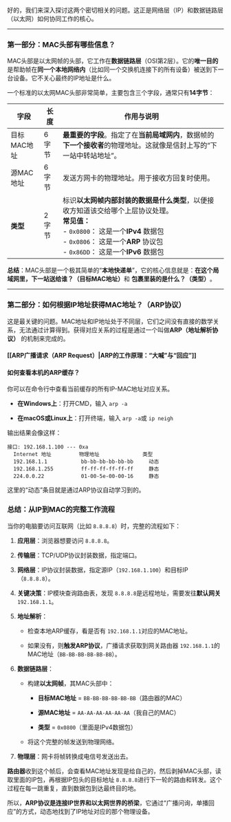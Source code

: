 好的，我们来深入探讨这两个密切相关的问题。这正是网络层（IP）和数据链路层（以太网）如何协同工作的核心。

---

### 第一部分：MAC头部有哪些信息？

MAC头部是以太网帧的头部，它工作在**数据链路层**​（OSI第2层）。它的**唯一目的**是帮助帧在**同一个本地网络内**​（比如同一个交换机连接下的所有设备）被送到下一台设备。它不关心最终的IP地址是什么。

一个标准的以太网MAC头部非常简单，主要包含三个字段，通常只有**14字节**​：

| 字段      | 长度   | 作用与说明                                                                                                                                                                     |
| ------- | ---- | ------------------------------------------------------------------------------------------------------------------------------------------------------------------------- |
| 目标MAC地址 | 6 字节 | **最重要的字段**。指定了在**当前局域网内**，数据帧的**下一个接收者**的物理地址。这就像是信封上写的“下一站中转站地址”。                                                                                                        |
| 源MAC地址  | 6 字节 | 发送方网卡的物理地址。用于接收方回复时使用。                                                                                                                                                    |
| **类型**  | 2 字节 | 标识**以太网帧内部封装的数据是什么类型**，以便接收方知道该交给哪个上层协议处理。  <br>​**常见值：​**​  <br>- `0x0800`： 这是一个 ​**IPv4**​ 数据包  <br>- `0x0806`： 这是一个 ​**ARP**​ 协议包  <br>- `0x86DD`： 这是一个 ​**IPv6**​ 数据包 |


​**总结**​：MAC头部是一个极其简单的“**本地快递单**”，它的核心信息就是：​**在这个局域网里，下一站送给谁？（目标MAC地址）​**​ 和 ​**包裹里装的是什么？（类型）​**。

---

### 第二部分：如何根据IP地址获得MAC地址？（ARP协议）

这是最关键的问题。MAC地址和IP地址处于不同层，它们之间没有直接的数学关系，无法通过计算得到。获得对应关系的过程是通过一个叫做 ​**ARP（地址解析协议）​**​ 的机制来完成的。

#### [[ARP广播请求（ARP Request）|ARP的工作原理：“大喊”与“回应”]]


#### 如何查看本机的ARP缓存？

你可以在命令行中查看当前缓存的所有IP-MAC地址对应关系。

- ​**在Windows上**​：打开CMD，输入 `arp -a`
    
- ​**在macOS或Linux上**​：打开终端，输入 `arp -a`或 `ip neigh`
    

输出结果会像这样：

```
接口: 192.168.1.100 --- 0xa
  Internet 地址         物理地址              类型
  192.168.1.1           bb-bb-bb-bb-bb-bb     动态
  192.168.1.255         ff-ff-ff-ff-ff-ff     静态
  224.0.0.22            01-00-5e-00-00-16     静态
```

这里的“动态”条目就是通过ARP协议自动学习到的。

### 总结：从IP到MAC的完整工作流程

当你的电脑要访问互联网（比如 `8.8.8.8`）时，完整的流程如下：

1. ​**应用层**​：浏览器想要访问 `8.8.8.8`。
    
2. ​**传输层**​：TCP/UDP协议封装数据，指定端口。
    
3. ​**网络层**​：IP协议封装数据，指定源IP（`192.168.1.100`）和目标IP（`8.8.8.8`）。
    
4. ​**关键决策**​：IP模块查询路由表，发现 `8.8.8.8`是远程地址，需要发往**默认网关**​ `192.168.1.1`。
    
5. ​**地址解析**​：
    
    - 检查本地ARP缓存，看是否有 `192.168.1.1`对应的MAC地址。
        
    - 如果没有，则**触发ARP协议**，广播请求获取到网关路由器 `192.168.1.1`的MAC地址（`BB-BB-BB-BB-BB-BB`）。
        
    
6. ​**数据链路层**​：
    
    - 构建**以太网帧**，其MAC头部中：
        
        - ​**目标MAC地址**​ = `BB-BB-BB-BB-BB-BB`（路由器的MAC）
            
        - ​**源MAC地址**​ = `AA-AA-AA-AA-AA-AA`（我自己的MAC）
            
        - ​**类型**​ = `0x0800`（里面是IPv4数据包）
            
        
    - 将这个完整的帧发送到物理网络。
        
    
7. ​**物理层**​：网卡将帧转换成电信号发送出去。
    

​**路由器**收到这个帧后，会查看MAC地址发现是给自己的，然后剥掉MAC头部，读取里面的IP包，再根据IP包头的目标地址 `8.8.8.8`进行下一轮的路由和转发。这个过程在每一跳重复，直到数据包到达最终目的地。

所以，​**ARP协议是连接IP世界和以太网世界的桥梁**，它通过“广播问询，单播回应”的方式，动态地找到了IP地址对应的那个物理设备。